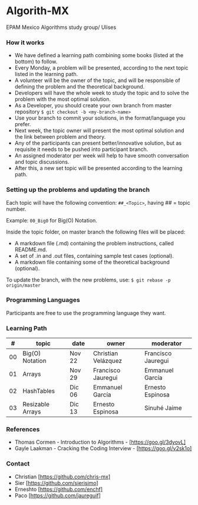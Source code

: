 # Algorith-MX

EPAM Mexico Algorithms study group/ Ulises

### How it works

* We have defined a learning path combining some books (listed at the bottom) to follow.
* Every Monday, a problem will be presented, according to the next topic listed in the learning path.
* A volunteer will be the owner of the topic, and will be responsible of defining the problem and the theoretical background.
* Developers will have the whole week to study the topic and to solve the problem with the most optimal solution.
* As a Developer, you should create your own branch from master repository `$ git checkout -b <my-branch-name>`
* Use your branch to commit your solutions, in the format/language you prefer.
* Next week, the topic owner will present the most optimal solution and the link between problem and theory.
* Any of the participants can present better/innovative solution, but as requisite it needs to be pushed into participant branch.
* An assigned moderator per week will help to have smooth conversation and topic discussions.
* After this, a new set topic will be presented according to the learning path.

### Setting up the problems and updating the branch

Each topic will have the following convention: `##_<Topic>`, having ## = topic number. 

Example: `00_Big0` for Big(O) Notation.

Inside the topic folder, on master branch the following files will be placed:

* A markdown file (.md) containing the problem instructions, called README.md.
* A set of .in and .out files, containing sample test cases (optional).
* A markdown file containing some of the theoretical background (optional).

To update the branch, with the new problems, use: `$ git rebase -p origin/master`

### Programming Languages

Participants are free to use the programming language they want.

### Learning Path

|  # | topic | date | owner | moderator |
|----|-------|------|-------|-----------|
| 00 | Big(O) Notation | Nov 22 | Christian Velázquez | Francisco Jauregui |
| 01 | Arrays | Nov 29 | Francisco Jauregui | Emmanuel García |
| 02 | HashTables | Dic 06 | Emmanuel García | Ernesto Espinosa |
| 03 | Resizable Arrays | Dic 13 | Ernesto Espinosa | Sinuhé Jaime |

### References

* Thomas Cormen - Introduction to Algorithms - [https://goo.gl/3dyovL]
* Gayle Laakman - Cracking the Coding Interview - [https://goo.gl/v2sk1o]

### Contact

* Christian [https://github.com/chris-mx]
* Sier      [https://github.com/sierisimo]
* Erneshto  [https://github.com/enchf]
* Paco      [https://github.com/jaureguif]
